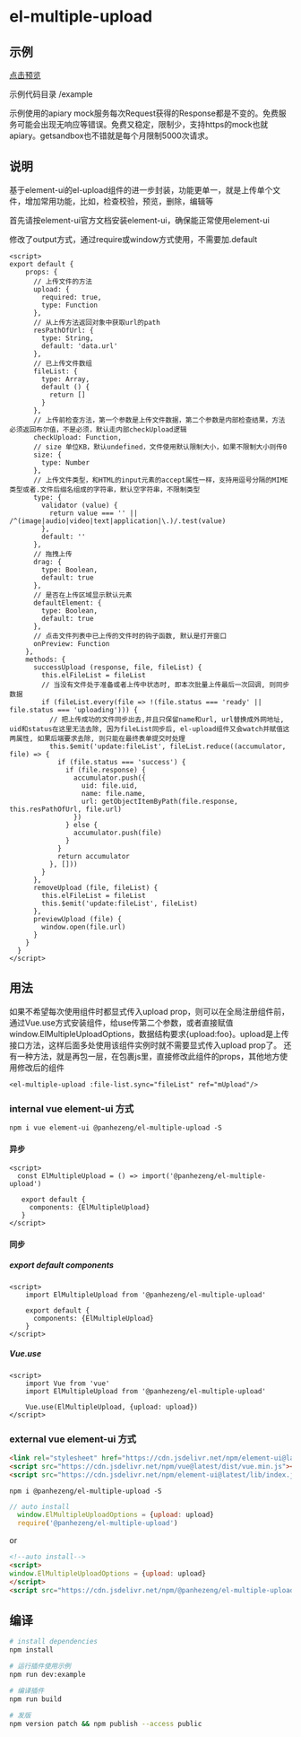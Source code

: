 # el-multiple-upload

## 示例

[点击预览](https://panhezeng.github.io/el-multiple-upload/)

示例代码目录 /example

示例使用的apiary mock服务每次Request获得的Response都是不变的。免费服务可能会出现无响应等错误。免费又稳定，限制少，支持https的mock也就apiary。getsandbox也不错就是每个月限制5000次请求。

## 说明

基于element-ui的el-upload组件的进一步封装，功能更单一，就是上传单个文件，增加常用功能，比如，检查校验，预览，删除，编辑等

首先请按element-ui官方文档安装element-ui，确保能正常使用element-ui

修改了output方式，通过require或window方式使用，不需要加.default


```vue
<script>
export default {
    props: {
      // 上传文件的方法
      upload: {
        required: true,
        type: Function
      },
      // 从上传方法返回对象中获取url的path
      resPathOfUrl: {
        type: String,
        default: 'data.url'
      },
      // 已上传文件数组
      fileList: {
        type: Array,
        default () {
          return []
        }
      },
      // 上传前检查方法，第一个参数是上传文件数据，第二个参数是内部检查结果，方法必须返回布尔值，不是必须，默认走内部checkUpload逻辑
      checkUpload: Function,
      // size 单位KB，默认undefined，文件使用默认限制大小，如果不限制大小则传0
      size: {
        type: Number
      },
      // 上传文件类型，和HTML的input元素的accept属性一样，支持用逗号分隔的MIME类型或者.文件后缀名组成的字符串，默认空字符串，不限制类型
      type: {
        validator (value) {
          return value === '' || /^(image|audio|video|text|application|\.)/.test(value)
        },
        default: ''
      },
      // 拖拽上传
      drag: {
        type: Boolean,
        default: true
      },
      // 是否在上传区域显示默认元素
      defaultElement: {
        type: Boolean,
        default: true
      },
      // 点击文件列表中已上传的文件时的钩子函数, 默认是打开窗口
      onPreview: Function
    },
    methods: {
      successUpload (response, file, fileList) {
        this.elFileList = fileList
        // 当没有文件处于准备或者上传中状态时, 即本次批量上传最后一次回调, 则同步数据
        if (fileList.every(file => !(file.status === 'ready' || file.status === 'uploading'))) {
          // 把上传成功的文件同步出去,并且只保留name和url, url替换成外网地址, uid和status在这里无法去除, 因为fileList同步后, el-upload组件又会watch并赋值这两属性, 如果后端要求去除, 则只能在最终表单提交时处理
          this.$emit('update:fileList', fileList.reduce((accumulator, file) => {
            if (file.status === 'success') {
              if (file.response) {
                accumulator.push({
                  uid: file.uid,
                  name: file.name,
                  url: getObjectItemByPath(file.response, this.resPathOfUrl, file.url)
                })
              } else {
                accumulator.push(file)
              }
            }
            return accumulator
          }, []))
        }
      },
      removeUpload (file, fileList) {
        this.elFileList = fileList
        this.$emit('update:fileList', fileList)
      },
      previewUpload (file) {
        window.open(file.url)
      }
    }
  }
</script>
```

## 用法

如果不希望每次使用组件时都显式传入upload prop，则可以在全局注册组件前，通过Vue.use方式安装组件，给use传第二个参数，或者直接赋值window.ElMultipleUploadOptions，数据结构要求{upload:foo}。upload是上传接口方法，这样后面多处使用该组件实例时就不需要显式传入upload prop了。
还有一种方法，就是再包一层，在包裹js里，直接修改此组件的props，其他地方使用修改后的组件

`<el-multiple-upload :file-list.sync="fileList" ref="mUpload"/>`

### internal vue element-ui 方式

`npm i vue element-ui @panhezeng/el-multiple-upload -S`

#### 异步
```vue
<script>
  const ElMultipleUpload = () => import('@panhezeng/el-multiple-upload')
 
   export default {
     components: {ElMultipleUpload}
   }
</script>
```

#### 同步

##### export default components
```vue
<script>
    import ElMultipleUpload from '@panhezeng/el-multiple-upload'

    export default {
      components: {ElMultipleUpload}
    }
</script>
```

##### Vue.use
```vue
<script>
    import Vue from 'vue'
    import ElMultipleUpload from '@panhezeng/el-multiple-upload'

    Vue.use(ElMultipleUpload, {upload: upload})
</script>
```

### external vue element-ui 方式

```html
<link rel="stylesheet" href="https://cdn.jsdelivr.net/npm/element-ui@latest/lib/theme-chalk/index.css">
<script src="https://cdn.jsdelivr.net/npm/vue@latest/dist/vue.min.js"></script>
<script src="https://cdn.jsdelivr.net/npm/element-ui@latest/lib/index.js"></script>
```

`npm i @panhezeng/el-multiple-upload -S`

```javascript
// auto install
  window.ElMultipleUploadOptions = {upload: upload}
  require('@panhezeng/el-multiple-upload')
```
or 
```html
<!--auto install-->
<script>
window.ElMultipleUploadOptions = {upload: upload}
</script>
<script src="https://cdn.jsdelivr.net/npm/@panhezeng/el-multiple-upload@latest/dist/el-multiple-upload.min.js"></script>
```

## 编译

``` bash
# install dependencies
npm install

# 运行插件使用示例
npm run dev:example

# 编译插件
npm run build

# 发版
npm version patch && npm publish --access public

```

